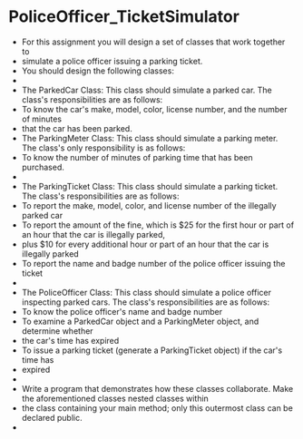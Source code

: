 # PoliceOfficer_TicketSimulator

 * For this assignment you will design a set of classes that work together to 
 * simulate a police officer issuing a parking ticket. 
 * You should design the following classes:
 * 
 * The ParkedCar Class: This class should simulate a parked car. The class's responsibilities are as follows:
 * To know the car's make, model, color, license number, and the number of minutes
 * that the car has been parked.
 * The ParkingMeter Class: This class should simulate a parking meter. The class's only responsibility is as follows:
 * To know the number of minutes of parking time that has been purchased.
 * 
 * The ParkingTicket Class: This class should simulate a parking ticket. The class's responsibilities are as follows:
 * To report the make, model, color, and license number of the illegally parked car
 * To report the amount of the fine, which is $25 for the first hour or part of an hour that the car is illegally parked,
 *  plus $10 for every additional hour or part of an hour that the car is illegally parked
 * To report the name and badge number of the police officer issuing the ticket
 * 
 * The PoliceOfficer Class: This class should simulate a police officer inspecting parked cars. The class's responsibilities are as follows:
 * To know the police officer's name and badge number
 * To examine a ParkedCar object and a ParkingMeter object, and determine whether
 * the car's time has expired
 * To issue a parking ticket (generate a ParkingTicket object) if the car's time has
 * expired
 * 
 * Write a program that demonstrates how these classes collaborate. Make the aforementioned classes nested classes within
 * the class containing your main method; only this outermost class can be declared public.
 * 
